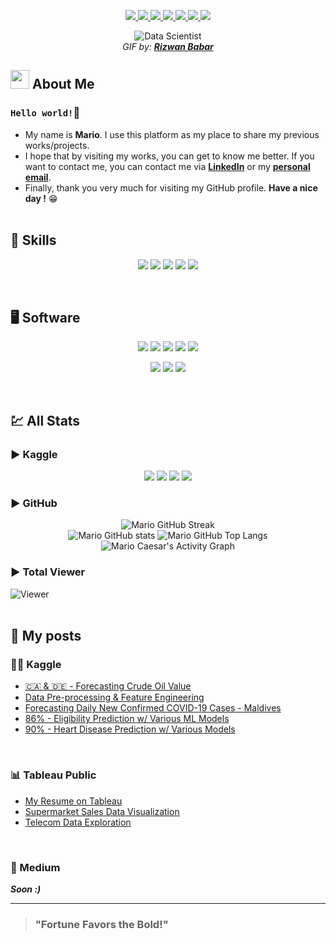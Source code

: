 <!-- Socials -->
<p align="center">
  <a href="https://www.linkedin.com/in/caesarmario" target="_blank" rel="noopener noreferrer">
    <img src="https://img.shields.io/badge/linkedin-%230077B5.svg?style=for-the-badge&logo=linkedin&logoColor=white&link=https://www.linkedin.com/in/caesarmario">
  </a>
  <a href="https://www.kaggle.com/caesarmario" target="_blank" rel="noopener noreferrer">
    <img src="https://img.shields.io/badge/Kaggle-20BEFF?style=for-the-badge&logo=Kaggle&logoColor=white&link=https://www.kaggle.com/caesarmario">
  </a>
  <a href="https://public.tableau.com/app/profile/caesarmario" target="_blank" rel="noopener noreferrer">
    <img src="https://img.shields.io/badge/Tableau-E97627?style=for-the-badge&logo=Tableau&logoColor=white&link=https://public.tableau.com/app/profile/caesarmario">
  </a>
  <a href="https://www.github.com/caesarmario" target="_blank" rel="noopener noreferrer">
    <img src="https://img.shields.io/badge/github-%23121011.svg?style=for-the-badge&logo=github&logoColor=white&link=https://www.github.com/caesarmario">
  </a>
  <!-- <a href="https://caesarmario.medium.com/">
    <img src="https://img.shields.io/badge/Medium-12100E?style=for-the-badge&logo=medium&logoColor=white&link=https://caesarmario.medium.com/">
  </a> -->
  <a href="https://www.behance.net/caesarmario_" target="_blank" rel="noopener noreferrer">
    <img src="https://img.shields.io/badge/Behance-1769ff?style=for-the-badge&logo=behance&logoColor=white&link=https://www.behance.net/caesarmario_">
  </a>
  <a href="mailto:caesarmario87@gmail.com" target="_blank" rel="noopener noreferrer">
    <img src="https://img.shields.io/badge/Gmail-D14836?style=for-the-badge&logo=gmail&logoColor=white&link=mailto:caesarmario87@gmail.com">
  </a>
  <a href="https://linktr.ee/caesarmario_" target="_blank" rel="noopener noreferrer">
    <img src="https://img.shields.io/badge/linktree-1de9b6?style=for-the-badge&logo=linktree&logoColor=white&link=https://linktr.ee/caesarmario_">
  </a>
</p>

<!-- GIF/Image -->
<p align="center">
  <img src="https://cdn.dribbble.com/users/1523313/screenshots/13671653/media/7c52f9d4b1117aa12f3bf9f9c3b9e1aa.gif" alt="Data Scientist"><br>
  <em> GIF by: <b><a href="https://dribbble.com/rizwanbabar/">Rizwan Babar</a></b></em>
</p>

<!-- About Me -->
## <img src="https://raw.githubusercontent.com/aemmadi/aemmadi/master/wave.gif" width="30px"> About Me 
### `Hello world!`👋
- My name is **Mario**. I use this platform as my place to share my previous works/projects. <br>
- I hope that by visiting my works, you can get to know me better. If you want to contact me, you can contact me via **[LinkedIn](https://www.linkedin.com/in/caesarmario)** or my **[personal email](mailto:caesarmario87@gmail.com)**. <br>
- Finally, thank you very much for visiting my GitHub profile. **Have a nice day !** 😁
<br><br>

<!-- Programming Skills -->
## 🎯 Skills
<p align="center">
  <a><img src="https://img.shields.io/badge/Python-3776AB?style=for-the-badge&logo=python&logoColor=white"</a>
  <a><img src="https://img.shields.io/badge/r-%23276DC3.svg?style=for-the-badge&logo=r&logoColor=white"</a>
  <a><img src="https://img.shields.io/badge/html5-%23E34F26.svg?style=for-the-badge&logo=html5&logoColor=white"</a>
  <a><img src="https://img.shields.io/badge/css3-%231572B6.svg?style=for-the-badge&logo=css3&logoColor=white"</a>
  <a><img src="https://img.shields.io/badge/PHP-777BB4?style=for-the-badge&logo=php&logoColor=white"</a>
</p>
<br>

<!-- Software -->
## 🖥 Software
<p align="center">
  <a><img src="https://img.shields.io/badge/Microsoft_SQL_Server-CC2927?style=for-the-badge&logo=microsoft-sql-server&logoColor=white"</a>
  <a><img src="https://img.shields.io/badge/Tableau-E97627?style=for-the-badge&logo=Tableau&logoColor=white"</a>
  <a><img src="https://img.shields.io/badge/PowerBI-F2C811?style=for-the-badge&logo=Power%20BI&logoColor=white"</a>
  <a><img src="https://img.shields.io/badge/RStudio-75AADB?style=for-the-badge&logo=RStudio&logoColor=white"</a>
  <a><img src="https://img.shields.io/badge/Colab-F9AB00?style=for-the-badge&logo=googlecolab&color=525252"</a>
</p>
<p align="center">
  <a><img src="https://img.shields.io/badge/Adobe%20Photoshop-31A8FF?style=for-the-badge&logo=Adobe%20Photoshop&logoColor=black"</a>
  <a><img src="https://img.shields.io/badge/Adobe%20Lightroom-31A8FF?style=for-the-badge&logo=Adobe%20Lightroom&logoColor=white"</a>
  <a><img src="https://img.shields.io/badge/Microsoft_Office-D83B01?style=for-the-badge&logo=microsoft-office&logoColor=white"</a>
</p>
<br>

<!-- Stats -->
## 💹 All Stats
### ▶ Kaggle
<p align="center">
  <img src="https://road-to-kaggle-grandmaster.vercel.app/api/badges/caesarmario/competition/"/>
  <img src="https://road-to-kaggle-grandmaster.vercel.app/api/badges/caesarmario/dataset/"/>
  <img src="https://road-to-kaggle-grandmaster.vercel.app/api/badges/caesarmario/notebook/"/>
  <img src="https://road-to-kaggle-grandmaster.vercel.app/api/badges/caesarmario/discussion/"/>
</p>

### ▶ GitHub
<p align="center">
  <img src="https://github-readme-streak-stats.herokuapp.com/?user=caesarmario&theme=tokyonight_duo&fire=00dbde&hide_border=true&stroke=00dbde&ring=00dbde&currStreakNum=f2f2f2&sideNums=f2f2f2&currStreakLabel=f2f2f2&sideLabels=f2f2f2&dates=00dbde" alt="Mario GitHub Streak"><br>
  <img src="https://github-readme-stats.vercel.app/api?username=caesarmario&show_icons=true&theme=github_dark&title_color=00dbde&text_color=f2f2f2&icon_color=00dbde&hide_border=true" alt="Mario GitHub stats">
  <img src="https://github-readme-stats.vercel.app/api/top-langs/?username=caesarmario&langs_count=5&theme=github_dark&title_color=00dbde&text_color=f2f2f2&hide_border=true" alt="Mario GitHub Top Langs">
  <img src="https://activity-graph.herokuapp.com/graph?username=caesarmario&theme=react-dark&color=00dbde&line=00dbde&point=f2f2f2&area=true&hide_border=true&custom_title=Mario%20Caesar's%20Activity%20Graph" alt="Mario Caesar's Activity Graph">

</p>

### ▶ Total Viewer
![Viewer](https://komarev.com/ghpvc/?username=caesarmario&style=flat-square&label=Views)
<br><br>


<!-- Posts -->
## 📄 My posts 
### 👨‍💻 Kaggle
- [🇨🇦 & 🇩🇪 - Forecasting Crude Oil Value](https://www.kaggle.com/caesarmario/forecasting-crude-oil-value)
- [Data Pre-processing & Feature Engineering](https://www.kaggle.com/caesarmario/data-pre-processing-feature-engineering)
- [Forecasting Daily New Confirmed COVID-19 Cases - Maldives](https://www.kaggle.com/caesarmario/forecasting-daily-new-confirmed-cases-in-maldives)
- [86% - Eligibility Prediction w/ Various ML Models](https://www.kaggle.com/caesarmario/86-eligibility-prediction-w-various-ml-models)
- [90% - Heart Disease Prediction w/ Various Models](https://www.kaggle.com/caesarmario/90-heart-disease-prediction-w-various-models)

<br>

### 📊 Tableau Public
- [My Resume on Tableau](https://public.tableau.com/app/profile/caesarmario/viz/MarioCaesar-CurriculumVitae/Resume)
- [Supermarket Sales Data Visualization](https://public.tableau.com/app/profile/caesarmario/viz/SupermarketSalesDataVisualization/Story)
- [Telecom Data Exploration](https://public.tableau.com/app/profile/caesarmario/viz/TelecomDatasetExploration/3)

<br>

### 📰 Medium
***Soon :)***

<!-- LinkedIn 
 ### 👔 LinkedIn
<img src="https://github-readme-linkedin-git-master-caesarmario87.vercel.app/user?username=caesarmario" width="730" height="100" />
<div align="center">
  <img src="https://github-readme-linkedin-nou55g9nd-caesarmario87.vercel.app/experience?username=caesarmario&limit=6" width="500" height="700" />
  <img src="https://github-readme-linkedin-nou55g9nd-caesarmario87.vercel.app/skills?username=caesarmario" width="500" height="700" />
</div>
<div align="center">
<img src="https://github-readme-linkedin-nou55g9nd-caesarmario87.vercel.app/education?username=caesarmario" width="500" height="200" />
<img src="https://github-readme-linkedin-nou55g9nd-caesarmario87.vercel.app/languages?username=caesarmario" width="500" height="200" />
</div> -->

---

> ### "Fortune Favors the Bold!"
